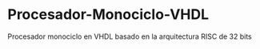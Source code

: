 Procesador-Monociclo-VHDL
=========================

Procesador monociclo en VHDL basado en la arquitectura RISC de 32 bits